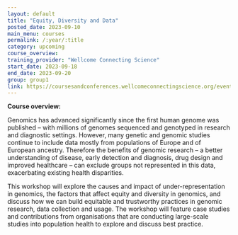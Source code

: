 ```yaml
---
layout: default
title: "Equity, Diversity and Data"
posted_date: 2023-09-10
main_menu: courses
permalink: /:year/:title
category: upcoming
course_overview: 
training_provider: "Wellcome Connecting Science"
start_date: 2023-09-18
end_date: 2023-09-20
group: group1
link: https://coursesandconferences.wellcomeconnectingscience.org/event/equity-diversity-and-data-20230918/
---
```

  
<!-- ### SARS-CoV-2 NGS bioinformatics course 2021 -->

<p align="left"><b >Course overview:</b></p>

<p>Genomics has advanced significantly since the first human genome was published – with millions of genomes sequenced and genotyped in research and diagnostic settings. However, many genetic and genomic studies continue to include data mostly from populations of Europe and of European ancestry. Therefore the benefits of genomic research – a better understanding of disease, early detection and diagnosis, drug design and improved healthcare – can exclude groups not represented in this data, exacerbating existing health disparities.</p>

<p>This workshop will explore the causes and impact of under-representation in genomics, the factors that affect equity and diversity in genomics, and discuss how we can build equitable and trustworthy practices in genomic research, data collection and usage. The workshop will feature case studies and contributions from organisations that are conducting large-scale studies into population health to explore and discuss best practice.</p>

